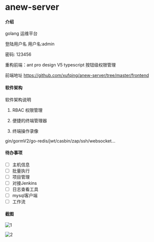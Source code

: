 # anew-server

#### 介绍
golang  运维平台

登陆用户名
用户名:admin

密码: 123456

重构前端：ant pro design V5 typescript 按钮级权限管理

前端地址 https://github.com/xufqing/anew-server/tree/master/frontend
#### 软件架构
软件架构说明

1. RBAC 权限管理

2. 便捷的终端管理器

3. 终端操作录像

gin/gormV2/go-redis/jwt/casbin/zap/ssh/websocket...

#### 待办事项
- [ ] 主机信息
- [ ] 批量执行  
- [ ] 项目管理
- [ ] 对接Jenkins
- [ ] 日志查看工具
- [ ] mysql客户端
- [ ] 工作流

#### 截图
![1](pic/1.jpg)

![2](pic/example.gif)

